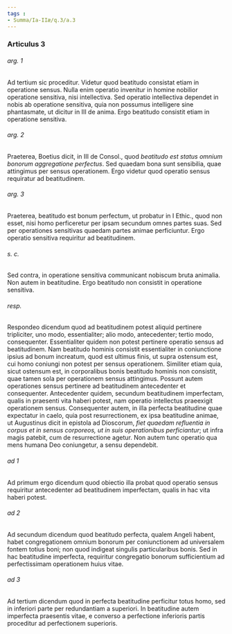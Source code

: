 ```yaml
---
tags : 
- Summa/Ia-IIæ/q.3/a.3
---
```


### Articulus 3

###### arg. 1
Ad tertium sic proceditur. Videtur quod beatitudo consistat etiam in operatione sensus. Nulla enim operatio invenitur in homine nobilior operatione sensitiva, nisi intellectiva. Sed operatio intellectiva dependet in nobis ab operatione sensitiva, quia non possumus intelligere sine phantasmate, ut dicitur in III de anima. Ergo beatitudo consistit etiam in operatione sensitiva.

###### arg. 2
Praeterea, Boetius dicit, in III de Consol., quod *beatitudo est status omnium bonorum aggregatione perfectus*. Sed quaedam bona sunt sensibilia, quae attingimus per sensus operationem. Ergo videtur quod operatio sensus requiratur ad beatitudinem.

###### arg. 3
Praeterea, beatitudo est bonum perfectum, ut probatur in I Ethic., quod non esset, nisi homo perficeretur per ipsam secundum omnes partes suas. Sed per operationes sensitivas quaedam partes animae perficiuntur. Ergo operatio sensitiva requiritur ad beatitudinem.

###### s. c.
Sed contra, in operatione sensitiva communicant nobiscum bruta animalia. Non autem in beatitudine. Ergo beatitudo non consistit in operatione sensitiva.

###### resp.
Respondeo dicendum quod ad beatitudinem potest aliquid pertinere tripliciter, uno modo, essentialiter; alio modo, antecedenter; tertio modo, consequenter. Essentialiter quidem non potest pertinere operatio sensus ad beatitudinem. Nam beatitudo hominis consistit essentialiter in coniunctione ipsius ad bonum increatum, quod est ultimus finis, ut supra ostensum est, cui homo coniungi non potest per sensus operationem. Similiter etiam quia, sicut ostensum est, in corporalibus bonis beatitudo hominis non consistit, quae tamen sola per operationem sensus attingimus. Possunt autem operationes sensus pertinere ad beatitudinem antecedenter et consequenter. Antecedenter quidem, secundum beatitudinem imperfectam, qualis in praesenti vita haberi potest, nam operatio intellectus praeexigit operationem sensus. Consequenter autem, in illa perfecta beatitudine quae expectatur in caelo, quia post resurrectionem, ex ipsa beatitudine animae, ut Augustinus dicit in epistola ad Dioscorum, *fiet quaedam refluentia in corpus et in sensus corporeos, ut in suis operationibus perficiantur*; ut infra magis patebit, cum de resurrectione agetur. Non autem tunc operatio qua mens humana Deo coniungetur, a sensu dependebit.

###### ad 1
Ad primum ergo dicendum quod obiectio illa probat quod operatio sensus requiritur antecedenter ad beatitudinem imperfectam, qualis in hac vita haberi potest.

###### ad 2
Ad secundum dicendum quod beatitudo perfecta, qualem Angeli habent, habet congregationem omnium bonorum per coniunctionem ad universalem fontem totius boni; non quod indigeat singulis particularibus bonis. Sed in hac beatitudine imperfecta, requiritur congregatio bonorum sufficientium ad perfectissimam operationem huius vitae.

###### ad 3
Ad tertium dicendum quod in perfecta beatitudine perficitur totus homo, sed in inferiori parte per redundantiam a superiori. In beatitudine autem imperfecta praesentis vitae, e converso a perfectione inferioris partis proceditur ad perfectionem superioris.

